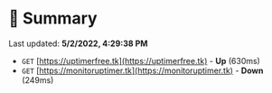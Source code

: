 # 📖 Summary
Last updated: **5/2/2022, 4:29:38 PM**

- `GET` [https://uptimerfree.tk](https://uptimerfree.tk) - **Up** (630ms)
- `GET` [https://monitoruptimer.tk](https://monitoruptimer.tk) - **Down** (249ms)
